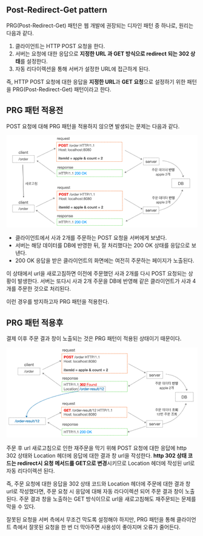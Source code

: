 ## Post-Redirect-Get pattern

PRG(Post-Redirect-Get) 패턴은 웹 개발에 권장되는 디자인 패턴 중 하나로, 원리는 다음과 같다.

1. 클라이언트는 HTTP POST 요청을 한다.
2. 서버는 요청에 대한 응답으로 **지정한 URL 과 GET 방식으로 redirect 되는 302 상태**를 설정한다.
3. 자동 리다이렉션을 통해 서버가 설정한 URL에 접근하게 된다.

즉, HTTP POST 요청에 대한 응답을 **지정한 URL**과 **GET 요청**으로 설정하기 위한 패턴을 PRG(Post-Redirect-Get) 패턴이라고 한다.
<br>

## PRG 패턴 적용전

POST 요청에 대해 PRG 패턴을 적용하지 않으면 발생되는 문제는 다음과 같다.

![png](/_img/design-pattern/before_applying_prg_pattern.png)

- 클라이언트에서 사과 2개를 주문하는 POST 요청을 서버에게 보냈다.
- 서버는 해당 데이터를 DB에 반영한 뒤, 잘 처리했다는 200 OK 상태를 응답으로 보낸다.
- 200 OK 응답을 받은 클라이언트의 화면에는 여전히 주문하는 페이지가 노출된다.

이 상태에서 url을 새로고침하면 이전에 주문했던 사과 2개를 다시 POST 요청되는 상황이 발생한다. 서버는 또다시 사과 2개 주문을 DB에 반영해 같은 클라이언트가 사과 4개를 주문한 것으로 처리된다.

이런 경우를 방지하고자 PRG 패턴을 적용한다.
<br>

## PRG 패턴 적용후

결제 이후 주문 결과 창이 노출되는 것은 PRG 패턴이 적용된 상태이기 때문이다.

![png](/_img/design-pattern/after_applying_prg_pattern.png)

주문 후 url 새로고침으로 인한 재주문을 막기 위해 POST 요청에 대한 응답에 http 302 상태와 Location 헤더에 응답에 대한 결과 창 url을 작성한다. **http 302 상태 코드는 redirect시 요청 메서드를 GET으로 변경**시키므로 Location 헤더에 작성된 url로 자동 리다이렉션 된다.

즉, 주문 요청에 대한 응답을 302 상태 코드와 Location 헤더에 주문에 대한 결과 창 url로 작성했다면, 주문 요청 시 응답에 대해 자동 라다이렉션 되어 주문 결과 창이 노출된다. 주문 결과 창을 노출하는 GET 방식이므로 url을 새로고침해도 재주문되는 문제를 막을 수 있다.

잘못된 요청을 서버 측에서 무조건 막도록 설정해야 하지만, PRG 패턴을 통해 클라이언트 측에서 잘못된 요청을 한 번 더 막아주면 사용성이 좋아지며 오류가 줄어든다.
